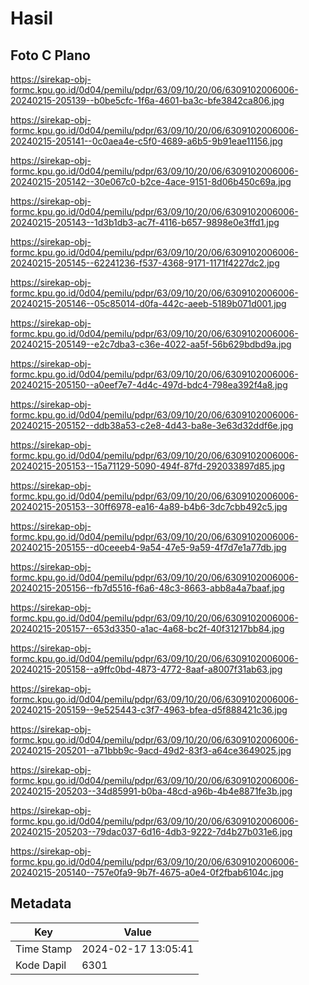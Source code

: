 # Hasil

## Foto C Plano

https://sirekap-obj-formc.kpu.go.id/0d04/pemilu/pdpr/63/09/10/20/06/6309102006006-20240215-205139--b0be5cfc-1f6a-4601-ba3c-bfe3842ca806.jpg

https://sirekap-obj-formc.kpu.go.id/0d04/pemilu/pdpr/63/09/10/20/06/6309102006006-20240215-205141--0c0aea4e-c5f0-4689-a6b5-9b91eae11156.jpg

https://sirekap-obj-formc.kpu.go.id/0d04/pemilu/pdpr/63/09/10/20/06/6309102006006-20240215-205142--30e067c0-b2ce-4ace-9151-8d06b450c69a.jpg

https://sirekap-obj-formc.kpu.go.id/0d04/pemilu/pdpr/63/09/10/20/06/6309102006006-20240215-205143--1d3b1db3-ac7f-4116-b657-9898e0e3ffd1.jpg

https://sirekap-obj-formc.kpu.go.id/0d04/pemilu/pdpr/63/09/10/20/06/6309102006006-20240215-205145--62241236-f537-4368-9171-1171f4227dc2.jpg

https://sirekap-obj-formc.kpu.go.id/0d04/pemilu/pdpr/63/09/10/20/06/6309102006006-20240215-205146--05c85014-d0fa-442c-aeeb-5189b071d001.jpg

https://sirekap-obj-formc.kpu.go.id/0d04/pemilu/pdpr/63/09/10/20/06/6309102006006-20240215-205149--e2c7dba3-c36e-4022-aa5f-56b629bdbd9a.jpg

https://sirekap-obj-formc.kpu.go.id/0d04/pemilu/pdpr/63/09/10/20/06/6309102006006-20240215-205150--a0eef7e7-4d4c-497d-bdc4-798ea392f4a8.jpg

https://sirekap-obj-formc.kpu.go.id/0d04/pemilu/pdpr/63/09/10/20/06/6309102006006-20240215-205152--ddb38a53-c2e8-4d43-ba8e-3e63d32ddf6e.jpg

https://sirekap-obj-formc.kpu.go.id/0d04/pemilu/pdpr/63/09/10/20/06/6309102006006-20240215-205153--15a71129-5090-494f-87fd-292033897d85.jpg

https://sirekap-obj-formc.kpu.go.id/0d04/pemilu/pdpr/63/09/10/20/06/6309102006006-20240215-205153--30ff6978-ea16-4a89-b4b6-3dc7cbb492c5.jpg

https://sirekap-obj-formc.kpu.go.id/0d04/pemilu/pdpr/63/09/10/20/06/6309102006006-20240215-205155--d0ceeeb4-9a54-47e5-9a59-4f7d7e1a77db.jpg

https://sirekap-obj-formc.kpu.go.id/0d04/pemilu/pdpr/63/09/10/20/06/6309102006006-20240215-205156--fb7d5516-f6a6-48c3-8663-abb8a4a7baaf.jpg

https://sirekap-obj-formc.kpu.go.id/0d04/pemilu/pdpr/63/09/10/20/06/6309102006006-20240215-205157--653d3350-a1ac-4a68-bc2f-40f31217bb84.jpg

https://sirekap-obj-formc.kpu.go.id/0d04/pemilu/pdpr/63/09/10/20/06/6309102006006-20240215-205158--a9ffc0bd-4873-4772-8aaf-a8007f31ab63.jpg

https://sirekap-obj-formc.kpu.go.id/0d04/pemilu/pdpr/63/09/10/20/06/6309102006006-20240215-205159--9e525443-c3f7-4963-bfea-d5f888421c36.jpg

https://sirekap-obj-formc.kpu.go.id/0d04/pemilu/pdpr/63/09/10/20/06/6309102006006-20240215-205201--a71bbb9c-9acd-49d2-83f3-a64ce3649025.jpg

https://sirekap-obj-formc.kpu.go.id/0d04/pemilu/pdpr/63/09/10/20/06/6309102006006-20240215-205203--34d85991-b0ba-48cd-a96b-4b4e8871fe3b.jpg

https://sirekap-obj-formc.kpu.go.id/0d04/pemilu/pdpr/63/09/10/20/06/6309102006006-20240215-205203--79dac037-6d16-4db3-9222-7d4b27b031e6.jpg

https://sirekap-obj-formc.kpu.go.id/0d04/pemilu/pdpr/63/09/10/20/06/6309102006006-20240215-205140--757e0fa9-9b7f-4675-a0e4-0f2fbab6104c.jpg


## Metadata

| Key        | Value               |
| ---------- | ------------------- |
| Time Stamp | 2024-02-17 13:05:41 |
| Kode Dapil | 6301                |



